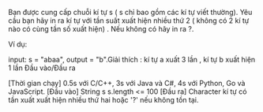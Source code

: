 Bạn được cung cấp chuỗi kí tự s ( s chỉ bao gồm các kí tự viết thường). Yêu cầu bạn hãy in ra kí tự với tần suất xuất hiện nhiều thứ 2 ( không có 2 kí tự nào có cùng tần số xuất hiện) . Nếu không có hãy in ra ?.

Ví dụ:

input: s = "abaa", output = "b".Giải thích : kí tự a xuất 3 lần , kí tự b xuất hiện 1 lần
Đầu vào/Đầu ra

[Thời gian chạy] 0.5s với C/C++, 3s với Java và C#, 4s với Python, Go và JavaScript.
[Đầu vào] String s 
s.length <= 100
[Đầu ra] Character
kí tự có tần xuất xuất hiện nhiều thứ hai hoặc '?' nếu không tồn tại.
